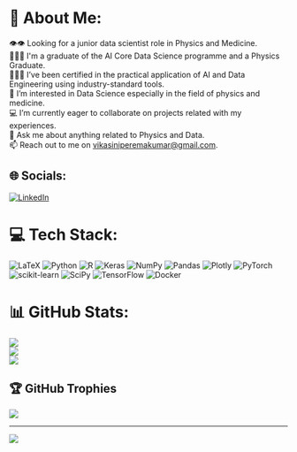 # 💫 About Me:
👁️👁️ Looking for a junior data scientist role in Physics and Medicine.<br>👩🏽‍🎓     I'm a graduate of the AI Core Data Science programme and a Physics Graduate.<br>👩🏽‍💻     I’ve been certified in the practical application of AI and Data Engineering using industry-standard tools.<br>🌱     I’m interested in Data Science especially in the field of physics and medicine.<br>💻     I’m currently eager to collaborate on projects related with my experiences.<br>💬     Ask me about anything related to Physics and Data.<br>📫     Reach out to me on vikasiniperemakumar@gmail.com.


## 🌐 Socials:
[![LinkedIn](https://img.shields.io/badge/LinkedIn-%230077B5.svg?logo=linkedin&logoColor=white)](https://linkedin.com/in/vikasini-peremakumar-150178121) 

# 💻 Tech Stack:
![LaTeX](https://img.shields.io/badge/latex-%23008080.svg?style=plastic&logo=latex&logoColor=white) ![Python](https://img.shields.io/badge/python-3670A0?style=plastic&logo=python&logoColor=ffdd54) ![R](https://img.shields.io/badge/r-%23276DC3.svg?style=plastic&logo=r&logoColor=white) ![Keras](https://img.shields.io/badge/Keras-%23D00000.svg?style=plastic&logo=Keras&logoColor=white) ![NumPy](https://img.shields.io/badge/numpy-%23013243.svg?style=plastic&logo=numpy&logoColor=white) ![Pandas](https://img.shields.io/badge/pandas-%23150458.svg?style=plastic&logo=pandas&logoColor=white) ![Plotly](https://img.shields.io/badge/Plotly-%233F4F75.svg?style=plastic&logo=plotly&logoColor=white) ![PyTorch](https://img.shields.io/badge/PyTorch-%23EE4C2C.svg?style=plastic&logo=PyTorch&logoColor=white) ![scikit-learn](https://img.shields.io/badge/scikit--learn-%23F7931E.svg?style=plastic&logo=scikit-learn&logoColor=white) ![SciPy](https://img.shields.io/badge/SciPy-%230C55A5.svg?style=plastic&logo=scipy&logoColor=%white) ![TensorFlow](https://img.shields.io/badge/TensorFlow-%23FF6F00.svg?style=plastic&logo=TensorFlow&logoColor=white) ![Docker](https://img.shields.io/badge/docker-%230db7ed.svg?style=plastic&logo=docker&logoColor=white)
# 📊 GitHub Stats:
![](https://github-readme-stats.vercel.app/api?username=vikasini4&theme=great-gatsby&hide_border=false&include_all_commits=true&count_private=false)<br/>
![](https://github-readme-streak-stats.herokuapp.com/?user=vikasini4&theme=great-gatsby&hide_border=false)<br/>
![](https://github-readme-stats.vercel.app/api/top-langs/?username=vikasini4&theme=great-gatsby&hide_border=false&include_all_commits=true&count_private=false&layout=compact)

## 🏆 GitHub Trophies
![](https://github-profile-trophy.vercel.app/?username=vikasini4&theme=juicyfresh&no-frame=false&no-bg=false&margin-w=4)

---
[![](https://visitcount.itsvg.in/api?id=vikasini4&icon=5&color=7)](https://visitcount.itsvg.in)

<!-- Proudly created with GPRM ( https://gprm.itsvg.in ) -->
